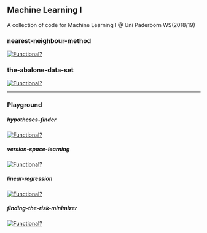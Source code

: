 ## Machine Learning I
A collection of code for Machine Learning I @ Uni Paderborn WS(2018/19)

### nearest-neighbour-method
[![Functional?](https://img.shields.io/badge/Functional%3F-yes-green.svg)](https://shields.io/)

### the-abalone-data-set
[![Functional?](https://img.shields.io/badge/Functional%3F-yes-green.svg)](https://shields.io/)

---

### Playground

##### hypotheses-finder
[![Functional?](https://img.shields.io/badge/Functional%3F-Snippets-yellow.svg)](https://shields.io/)

##### version-space-learning
[![Functional?](https://img.shields.io/badge/Functional%3F-Snippets-yellow.svg)](https://shields.io/)

##### linear-regression
[![Functional?](https://img.shields.io/badge/Functional%3F-Snippets-yellow.svg)](https://shields.io/)

##### finding-the-risk-minimizer
[![Functional?](https://img.shields.io/badge/Functional%3F-Snippets-yellow.svg)](https://shields.io/)